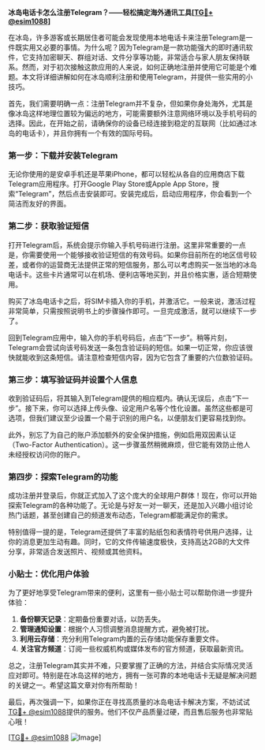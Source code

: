 **冰岛电话卡怎么注册Telegram？——轻松搞定海外通讯工具[[TG💪+ @esim1088](https://t.me/s/esim1088)]**

在冰岛，许多游客或长期居住者可能会发现使用本地电话卡来注册Telegram是一件既实用又必要的事情。为什么呢？因为Telegram是一款功能强大的即时通讯软件，它支持加密聊天、群组对话、文件分享等功能，非常适合与家人朋友保持联系。然而，对于初次接触这款应用的人来说，如何正确地注册并使用它可能是个难题。本文将详细讲解如何在冰岛顺利注册和使用Telegram，并提供一些实用的小技巧。

首先，我们需要明确一点：注册Telegram并不复杂，但如果你身处海外，尤其是像冰岛这样地理位置较为偏远的地方，可能需要额外注意网络环境以及手机号码的选择。因此，在开始之前，请确保你的设备已经连接到稳定的互联网（比如通过冰岛的电话卡），并且你拥有一个有效的国际号码。

### 第一步：下载并安装Telegram

无论你使用的是安卓手机还是苹果iPhone，都可以轻松从各自的应用商店下载Telegram应用程序。打开Google Play Store或Apple App Store，搜索“Telegram”，然后点击安装即可。安装完成后，启动应用程序，你会看到一个简洁而友好的界面。

### 第二步：获取验证短信

打开Telegram后，系统会提示你输入手机号码进行注册。这里非常重要的一点是，你需要使用一个能够接收验证短信的有效号码。如果你目前所在的地区信号较差，或者你的运营商无法提供正常的短信服务，那么可以考虑购买一张当地的冰岛电话卡。这些卡片通常可以在机场、便利店等地买到，并且价格实惠，适合短期使用。

购买了冰岛电话卡之后，将SIM卡插入你的手机，并激活它。一般来说，激活过程非常简单，只需按照说明书上的步骤操作即可。一旦完成激活，就可以继续下一步了。

回到Telegram应用中，输入你的手机号码后，点击“下一步”。稍等片刻，Telegram会尝试向该号码发送一条包含验证码的短信。如果一切正常，你应该很快就能收到这条短信。请注意检查短信内容，因为它包含了重要的六位数验证码。

### 第三步：填写验证码并设置个人信息

收到验证码后，将其输入到Telegram提供的相应框内。确认无误后，点击“下一步”。接下来，你可以选择上传头像、设定用户名等个性化设置。虽然这些都是可选项，但我们建议至少设置一个易于识别的用户名，以便朋友们更容易找到你。

此外，别忘了为自己的账户添加额外的安全保护措施，例如启用双因素认证（Two-Factor Authentication）。这一步骤虽然稍微麻烦，但它能有效防止他人未经授权访问你的账户。

### 第四步：探索Telegram的功能

成功注册并登录后，你就正式加入了这个庞大的全球用户群体！现在，你可以开始探索Telegram的各种功能了。无论是与好友一对一聊天，还是加入兴趣小组讨论热门话题，甚至创建自己的频道发布动态，Telegram都能满足你的需求。

特别值得一提的是，Telegram还提供了丰富的贴纸包和表情符号供用户选择，让你的消息更加生动有趣。同时，它的文件传输速度极快，支持高达2GB的大文件分享，非常适合发送照片、视频或其他资料。

### 小贴士：优化用户体验

为了更好地享受Telegram带来的便利，这里有一些小贴士可以帮助你进一步提升体验：

1. **备份聊天记录**：定期备份重要对话，以防丢失。
2. **管理通知设置**：根据个人习惯调整消息提醒方式，避免被打扰。
3. **利用云存储**：充分利用Telegram内置的云存储功能保存重要文件。
4. **关注官方频道**：订阅一些权威机构或媒体发布的官方频道，获取最新资讯。

总之，注册Telegram其实并不难，只要掌握了正确的方法，并结合实际情况灵活应对即可。特别是在冰岛这样的地方，拥有一张可靠的本地电话卡无疑是解决问题的关键之一。希望这篇文章对你有所帮助！

最后，再次强调一下，如果你正在寻找高质量的冰岛电话卡解决方案，不妨试试[TG💪+ @esim1088](https://t.me/s/esim1088)提供的服务。他们不仅产品质量过硬，而且售后服务也非常贴心哦！

[[TG💪+ @esim1088](https://t.me/s/esim1088) ![Image](https://i.postimg.cc/4NQfJmqS/Snipaste-2025-05-13-00-14-12.png)]